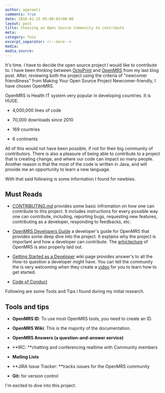 ```yaml
---
author: agarwali
comments: true
date: 2016-01-25 05:09:02+00:00
layout: post
title: Choosing an Open Source Community to contribute
meta:
category: foss
excerpt_separator: <!--more-->
media:
media_source:
---
```


It's time. I have to decide the open source project I would like to contribute to. I have been thinking between [OctoPrint](http://octoprint.org/) and [OpenMRS](http://openmrs.org) from my last blog post. After, reviewing both the project using the criteria of "newcomer friendliness" from Making Your Open Source Project Newcomer-friendly, I have chosen OpenMRS.
<!--more-->
OpenMRS is Health IT system very popular in developing countries. It is HUGE.




  * 4,000,000 lines of code


  * 70,000 downloads since 2010


  * 169 countries


  * 6 continents


All of this would not have been possible, if not for their big community of contributors. There is also a pleasure of being able to contribute to a project that is creating change, and where our code can impact so many people. Another reason is that the most of the code is written in Java, and will provide me an opportunity to learn a new language.

With that said following is some information I found for newbies.


## Must Reads






  * [CONTRIBUTING.md](https://github.com/openmrs/openmrs-core/blob/master/CONTRIBUTING.md) provides some basic infromation on how one can contribute to this project. It includes instructions for every possible way one can contribute, including, reporting bugs, requesting new features, contributing as a developer, responding to feedbacks, etc.


  * [OpenMRS Developers Guide](http://go.openmrs.org/newdev-web) a developer's guide for OpenMRS that provides some deep dive into the project. It explains why the project is important and how a developer can contribute. The [arhictecture](http://en.flossmanuals.net/openmrs-developers-guide/architecture/) of OpenMRS is also properly laid out.


  * [Getting Started as a Developer](https://wiki.openmrs.org/x/MQAJ) wiki page provides answer's to all the How-to question a developer might have. You can tell the community the is very welcoming when they create a [video](https://youtu.be/SbbDvMVgRWo) for you to learn how to get started.


  * [Code of Conduct](https://wiki.openmrs.org/display/docs/Code+of+Conduct)


Following are some Tools and Tips i found during my initial research.


## Tools and tips






  * **OpenMRS ID**: To use most OpenMRS tools, you need to create an ID.


  * **OpenMRS Wiki**: This is the majority of the documentation.


  * **OpenMRS Answers (a question-and-answer service)**


  * **IRC: **chatting and conferencing realtime with Community members


  * **Mailing Lists**


  * **JIRA Issue Tracker: **tracks issues for the OpenMRS community


  * **Git:** for version control


I'm excited to dive into this project.
